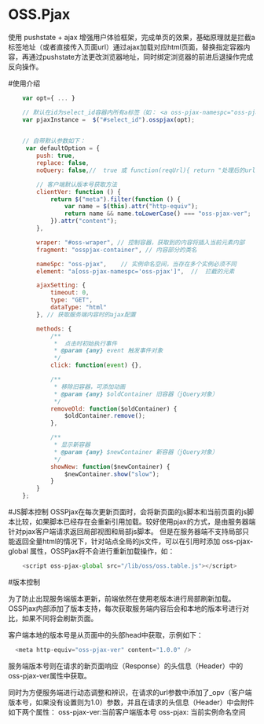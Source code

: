 # OSS.Pjax
使用 pushstate + ajax 增强用户体验框架，完成单页的效果，基础原理就是拦截a标签地址（或者直接传入页面url）通过ajax加载对应html页面，替换指定容器内容，再通过pushstate方法更改浏览器地址，同时绑定浏览器的前进后退操作完成反向操作。

#使用介绍

```javascript
	var opt={ ... }

    // 默认在id为select_id容器内所有a标签（如： <a oss-pjax-namespc="oss-pjax" href="index1.html">index1</a>） 将会被拦截
	var pjaxInstance =  $("#select_id").osspjax(opt);  

    
	// 自带默认参数如下：
	 var defaultOption = {
        push: true,
        replace: false,
        noQuery: false,//  true 或 function(reqUrl){ return "处理后的url"}

        // 客户端默认版本号获取方法
        clientVer: function () {
            return $("meta").filter(function () {
                var name = $(this).attr("http-equiv");
                return name && name.toLowerCase() === "oss-pjax-ver";
            }).attr("content");
        }, 

        wraper: "#oss-wraper", // 控制容器，获取到的内容将插入当前元素内部
        fragment: "osspjax-container", // 内容部分的类名

        nameSpc: "oss-pjax",    // 实例命名空间，当存在多个实例必须不同
        element: "a[oss-pjax-namespc='oss-pjax']",  //  拦截的元素

        ajaxSetting: {
            timeout: 0,
            type: "GET",
            dataType: "html"
        }, // 获取服务端内容时的ajax配置

        methods: {
            /**
             *  点击时初始执行事件
             * @param {any} event 触发事件对象
             */
            click: function(event) {},

            /**
             * 移除旧容器，可添加动画
             * @param {any} $oldContainer 旧容器（jQuery对象）
             */
            removeOld: function($oldContainer) {
                $oldContainer.remove();
            },

            /**
             * 显示新容器
             * @param {any} $newContainer 新容器（jQuery对象）
             */
            showNew: function($newContainer) {
                $newContainer.show("slow");
            }
        }
    };
```

#JS脚本控制
    OSSPjax在每次更新页面时，会将新页面的js脚本和当前页面的js脚本比较，如果脚本已经存在会重新引用加载。较好使用pjax的方式，是由服务器端针对pjax客户端请求返回局部视图和局部js脚本。
    但是在服务器端不支持局部只能返回全量html的情况下，针对站点全局的js文件，可以在引用时添加 oss-pjax-global 属性，OSSPjax将不会进行重新加载操作，如：

```javascript
	<script oss-pjax-global src="/lib/oss/oss.table.js"></script>
```


#版本控制

为了防止出现服务端版本更新，前端依然在使用老版本进行局部刷新加载。OSSPjax内部添加了版本支持，每次获取服务端内容后会和本地的版本号进行对比，如果不同将会刷新页面。

客户端本地的版本号是从页面中的头部head中获取，示例如下：

```javascript
  <meta http-equiv="oss-pjax-ver" content="1.0.0" />
```

服务端版本号则在请求的新页面响应（Response）的头信息（Header）中的oss-pjax-ver属性中获取。


同时为方便服务端进行动态调整和辨识，在请求的url参数中添加了_opv（客户端版本号，如果没有设置则为1.0）参数，并且在请求的头信息（Header）中会附件如下两个属性：
oss-pjax-ver:当前客户端版本号
oss-pjax: 当前实例命名空间

